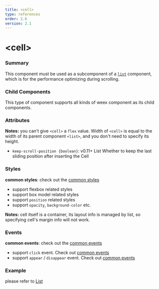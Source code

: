 ```yaml
---
title: <cell>
type: references
order: 2.6
version: 2.1
---
```


# &lt;cell&gt;

### Summary

This component must be used as a subcomponent of a [`list`](./list.html) component, which is for the performance optimizing during scrolling.

### Child Components

This type of component supports all kinds of weex component as its child components.

### Attributes

**Notes:** you can't give `<cell>` a `flex` value. Width of `<cell>` is equal to the width of its parent component `<list>`, and you don't need to specify its height.

* `keep-scroll-position {boolean}`: <span class="api-version">v0.11+</span> List Whether to keep the last sliding position after inserting the Cell

### Styles

**common styles**: check out the [common styles](../common-style.html)

- support flexbox related styles
- support box model related styles
- support ``position`` related styles
- support ``opacity``, ``background-color`` etc.

**Notes:** cell itself is a container, its layout info is managed by list, so specifying cell's margin info will not work.

### Events

**common events**: check out the [common events](../common-event.html)

- support `click` event. Check out [common events](../common-event.html)
- support `appear` / `disappear` event. Check out [common events](../common-event.html)

### Example

please refer to [List](./list.html)
